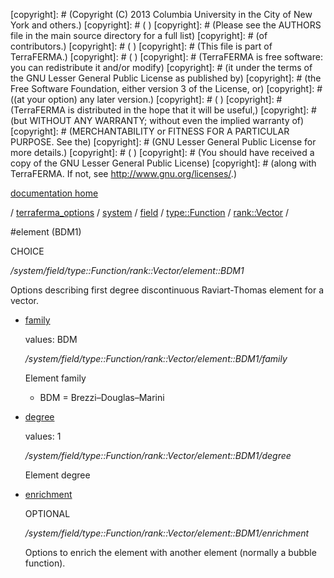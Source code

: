 [copyright]: # (Copyright (C) 2013 Columbia University in the City of New York and others.)
[copyright]: # ( )
[copyright]: # (Please see the AUTHORS file in the main source directory for a full list)
[copyright]: # (of contributors.)
[copyright]: # ( )
[copyright]: # (This file is part of TerraFERMA.)
[copyright]: # ( )
[copyright]: # (TerraFERMA is free software: you can redistribute it and/or modify)
[copyright]: # (it under the terms of the GNU Lesser General Public License as published by)
[copyright]: # (the Free Software Foundation, either version 3 of the License, or)
[copyright]: # ((at your option) any later version.)
[copyright]: # ( )
[copyright]: # (TerraFERMA is distributed in the hope that it will be useful,)
[copyright]: # (but WITHOUT ANY WARRANTY; without even the implied warranty of)
[copyright]: # (MERCHANTABILITY or FITNESS FOR A PARTICULAR PURPOSE. See the)
[copyright]: # (GNU Lesser General Public License for more details.)
[copyright]: # ( )
[copyright]: # (You should have received a copy of the GNU Lesser General Public License)
[copyright]: # (along with TerraFERMA. If not, see <http://www.gnu.org/licenses/>.)

[documentation home](https://github.com/terraferma/terraferma/wiki/Documentation)

/ [terraferma_options](../../../../../terraferma_options.md) / [system](../../../../system.md) / [field](../../../field.md) / [type::Function](../../type__Function.md) / [rank::Vector](../rank__Vector.md) /

#element (BDM1)

CHOICE 

*/system/field/type::Function/rank::Vector/element::BDM1*

Options describing first degree discontinuous Raviart-Thomas element for a vector.

* [family](element__BDM1/family.md "child")

    values: BDM

    */system/field/type::Function/rank::Vector/element::BDM1/family*

    Element family
    
    - BDM = Brezzi–Douglas–Marini

* [degree](element__BDM1/degree.md "child")

    values: 1

    */system/field/type::Function/rank::Vector/element::BDM1/degree*

    Element degree

* [enrichment](element__BDM1/enrichment.md "child")

    OPTIONAL 

    */system/field/type::Function/rank::Vector/element::BDM1/enrichment*

    Options to enrich the element with another element (normally a bubble function).

[autogenerated]: # (This file was automatically generated from the schema file:/home/cwilson/repos/github/TerraFERMA/TerraFERMA/buckettools/schemas/element.rng.)

